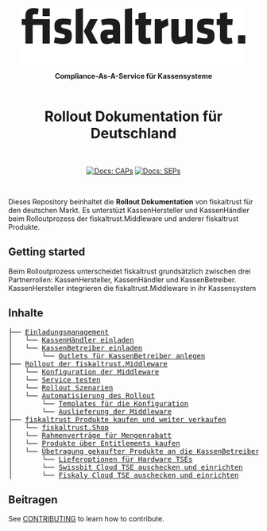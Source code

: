 <div align="center">
<img alt="fiskaltrust" src="../images/fiskaltrust-icon.png" width="450" />
<br/>
<strong>Compliance-As-A-Service für Kassensysteme</strong>
<br/>
<br/>
<h1>Rollout Dokumentation für Deutschland</h1>
<br/>
</div>
<p align="center">
<a href="./de/README.md"><img alt="Docs: CAPs" src="https://img.shields.io/badge/docs-DE-blue" /></a>
<a href="../en/README.md"><img alt="Docs: SEPs" src="https://img.shields.io/badge/docs-EN-blue" /></a>
</p>
<br/>

Dieses Repository beinhaltet die **Rollout Dokumentation** von fiskaltrust für den deutschen Markt. Es unterstüzt KassenHersteller und KassenHändler beim Rolloutprozess der fiskaltrust.Middleware und anderer fiskaltrust Produkte. 


## Getting started

Beim Rolloutprozess unterscheidet fiskaltrust grundsätzlich zwischen drei Partnerrollen: KassenHersteller, KassenHändler und KassenBetreiber. KassenHersteller integrieren die fiskaltrust.Middleware in ihr Kassensystem 

## Inhalte
<pre>
├── <a href="./einladungsmanagement/README.md" title="Einladungsmanagement">Einladungsmanagement</a>
│   └── <a href="./einladungsmanagement/README.md" title="KassenHändler einladen">KassenHändler einladen</a>
│   └── <a href="./einladungsmanagement/README.md" title="KassenBetreiber einladen">KassenBetreiber einladen</a>
│       └── <a href="./einladungsmanagement/README.md" title="KassenBetreiber einladen">Outlets für KassenBetreiber anlegen</a>
├── <a href="./middleware/README.md" title="Middleware">Rollout der fiskaltrust.Middleware</a>
│   └── <a href="./middleware/README.md" title="Konfiguration der Middleware">Konfiguration der Middleware</a>
│   └── <a href="./middleware/README.md" title="Service testen">Service testen</a>
│   └── <a href="./middleware/README.md" title="Service testen">Rollout Szenarien</a>
│   └── <a href="./middleware/README.md" title="Service testen">Automatisierung des Rollout</a>
│       └── <a href="./middleware/README.md" title="Service testen">Templates für die Konfiguration</a>
│       └── <a href="./middleware/README.md" title="Service testen">Auslieferung der Middleware</a>
├── <a href="./shop/README.md" title="Middleware">fiskaltrust Produkte kaufen und weiter verkaufen</a>
│   └── <a href="./middleware/README.md" title="Service testen">fiskaltrust.Shop</a>
│   └── <a href="./middleware/README.md" title="Service testen">Rahmenverträge für Mengenrabatt</a>
│   └── <a href="./middleware/README.md" title="Service testen">Produkte über Entitlements kaufen</a>
│   └── <a href="./middleware/README.md" title="Service testen">Übetragung gekaufter Produkte an die KassenBetreiber</a>
│       └── <a href="./middleware/README.md" title="Service testen">Lieferoptionen für Hardware TSEs</a>
│       └── <a href="./middleware/README.md" title="Service testen">Swissbit Cloud TSE auschecken und einrichten</a>
│       └── <a href="./middleware/README.md" title="Service testen">Fiskaly Cloud TSE auschecken und einrichten</a>
</pre>

## Beitragen

See [CONTRIBUTING](CONTRIBUTING.md) to learn how to contribute.

[fiskaltrust Germany]: https://fiskaltrust.de
